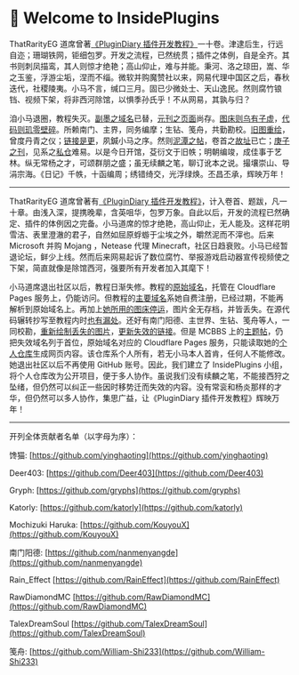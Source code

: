 # 👋 Welcome to InsidePlugins

ThatRarityEG 道席曾著[《PluginDiary 插件开发教程》](https://www.mcbbs.net/thread-1163259-1-3.html)一十卷。津逮后生，行远自迩；珊瑚铁网，钜细包罗。开发之流程，已然统贯；插件之体例，自是全齐。其书则刺凤描鸾，其人则惊才绝艳；高山仰止，难与并能。秉河、洛之琼田，嵩、华之玉鉴，浮游尘垢，涅而不缁。微软并购魔赞社以来，网易代理中国区之后，春秋迭代，社稷陵夷。小马不言，缄口三月。固已少微处士、天山逸民。然则腐竹锒铛、视频下架，将非西河除馆，以惧季孙氏乎！不从网易，其孰与归？

洎小马退圈，教程失灭。[副墨之域名](https://plgdev.xuogroup.top)已替，[元刊之页面](https://plugin-diary.pages.dev)尚存。[图床则乌有子虚](https://github.com/Andy-K-Sparklight/PluginDiary/issues/2)，[代码则玑零壁碎](https://github.com/Andy-K-Sparklight/PluginDiary/issues/5)。所赖南门、主界，同务编摩；生钻、笺舟，共勤勘校。[旧图重绘](https://github.com/Andy-K-Sparklight/PluginDiary/pull/3)，曾度丹青之仪；[链接是更](https://github.com/RawDiamondMC/PluginDiary/commit/8c89c196fd6d740a51cb0802bb32cf5f594fb0e9)，夙鍼小马之序。然则[泥潭之帖](https://www.mcbbs.net/thread-1163259-1-3.html)，卷首之[故址](https://plgdev.xuogroup.top)已亡；[庚子之刊](https://plugin-diary.pages.dev)，见系之[私仓](https://github.com/Andy-K-Sparklight/PluginDiary)难易。以是今日开馆，芟衍文于旧帙；明朝编竣，成佳事于艺林。纵无常杨之才，可颂群朋之盛；虽无续麟之笔，聊订讹本之说。撮壤崇山、导涓宗海。《日记》千帙，十函编周；绣错绮交，光浮绿焕。丕昌丕承，辉映万年！

---

ThatRarityEG 道席曾著有[《PluginDiary 插件开发教程》](https://www.mcbbs.net/thread-1163259-1-3.html)，计入卷首、题跋，凡一十章。由浅入深，提携晚辈，含英咀华，包罗万象。自此以后，开发的流程已然确定、插件的体例因之完备。小马道席的惊才绝艳，高山仰止，无人能及。这样花明雪洁、表里澄澈的君子，自然如屈原蜉蝣于尘埃之外，皭然泥而不滓也。后来 Microsoft 并购 Mojang ，Netease 代理 Minecraft，社区日趋衰败。小马已经暂退论坛，鲜少上线。然而后来网易起诉了数位腐竹、举报游戏启动器宣传视频使之下架，简直就像是除馆西河，强要所有开发者加入其麾下！

小马道席退出社区以后，教程日渐失修。教程的[原始域名](https://plugin-diary.pages.dev)，托管在 Cloudflare Pages 服务上，仍能访问。但教程的[主要域名](https://plgdev.xuogroup.top)系她自费注册，已经过期，不能再解析到原始域名上。再加上[她所用的图床停运](https://github.com/Andy-K-Sparklight/PluginDiary/issues/2)，图片全无存档，并皆丢失。在源代码辗转抄写至教程内时[也有漏处](https://github.com/Andy-K-Sparklight/PluginDiary/pull/6)。还好有南门阳德、主世界、生钻、笺舟等人，一同校勘，[重新绘制丢失的图片](https://github.com/Andy-K-Sparklight/PluginDiary/pull/3)，[更新失效的链接](https://github.com/RawDiamondMC/PluginDiary/commit/8c89c196fd6d740a51cb0802bb32cf5f594fb0e9)。但是 MCBBS 上的[主题帖](https://www.mcbbs.net/thread-1163259-1-3.html)，仍把失效域名列于首位，原始域名对应的 Cloudflare Pages 服务，只能读取她的[个人仓库](https://github.com/Andy-K-Sparklight/PluginDiary)生成网页内容。该仓库系个人所有，若无小马本人首肯，任何人不能修改。她退出社区以后不再使用 GitHub 账号。因此，我们建立了 InsidePlugins 小组，将个人仓库改为公开项目，便于多人协作。虽说我们没有续麟之笔，不能接西狩之坠绪，但仍然可以纠正一些因时移势迁而失效的内容。没有常衮和杨炎那样的才华，但仍然可以多人协作，集思广益，让《PluginDiary 插件开发教程》辉映万年！

---

开列全体贡献者名单（以字母为序）：

馋猫: [https://github.com/yinghaoting](https://github.com/yinghaoting)

Deer403: [https://github.com/Deer403](https://github.com/Deer403)

Gryph: [https://github.com/gryphs](https://github.com/gryphs)

Katorly: [https://github.com/katorly](https://github.com/katorly)

Mochizuki Haruka: [https://github.com/KouyouX](https://github.com/KouyouX)

南门阳德: [https://github.com/nanmenyangde](https://github.com/nanmenyangde)

Rain_Effect [https://github.com/RainEffect](https://github.com/RainEffect)

RawDiamondMC [https://github.com/RawDiamondMC](https://github.com/RawDiamondMC)

TalexDreamSoul [https://github.com/TalexDreamSoul](https://github.com/TalexDreamSoul)

笺舟: [https://github.com/William-Shi233](https://github.com/William-Shi233)
